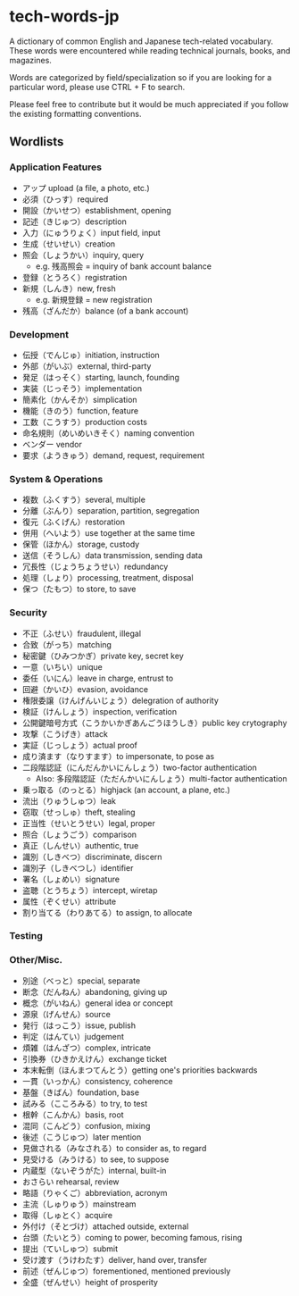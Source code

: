 # tech-words-jp
A dictionary of common English and Japanese tech-related vocabulary. These words were encountered while reading technical journals, books, and magazines.

Words are categorized by field/specialization so if you are looking for a particular word, please use CTRL + F to search.

Please feel free to contribute but it would be much appreciated if you follow the existing formatting conventions.

## Wordlists

### Application Features

* アップ upload (a file, a photo, etc.)
* 必須（ひっす）required
* 開設（かいせつ）establishment, opening
* 記述（きじゅつ）description
* 入力（にゅうりょく）input field, input
* 生成（せいせい）creation
* 照会（しょうかい）inquiry, query
	* e.g. 残高照会 = inquiry of bank account balance
* 登録（とうろく）registration
* 新規（しんき）new, fresh
	* e.g. 新規登録 = new registration
* 残高（ざんだか）balance (of a bank account)

### Development

* 伝授（でんじゅ）initiation, instruction
* 外部（がいぶ）external, third-party
* 発足（はっそく）starting, launch, founding
* 実装（じっそう）implementation
* 簡素化（かんそか）simplication
* 機能（きのう）function, feature
* 工数（こうすう）production costs
* 命名規則（めいめいきそく）naming convention
* ベンダー vendor
* 要求（ようきゅう）demand, request, requirement

### System & Operations

* 複数（ふくすう）several, multiple
* 分離（ぶんり）separation, partition, segregation
* 復元（ふくげん）restoration
* 併用（へいよう）use together at the same time
* 保管（ほかん）storage, custody
* 送信（そうしん）data transmission, sending data
* 冗長性（じょうちょうせい）redundancy
* 処理（しょり）processing, treatment, disposal
* 保つ（たもつ）to store, to save

### Security

* 不正（ふせい）fraudulent, illegal
* 合致（がっち）matching
* 秘密鍵（ひみつかぎ）private key, secret key
* 一意（いちい）unique
* 委任（いにん）leave in charge, entrust to
* 回避（かいひ）evasion, avoidance
* 権限委譲（けんげんいじょう）delegration of authority
* 検証（けんしょう）inspection, verification
* 公開鍵暗号方式（こうかいかぎあんごうほうしき）public key crytography
* 攻撃（こうげき）attack
* 実証（じっしょう）actual proof
* 成り済ます（なりすます）to impersonate, to pose as
* 二段階認証（にんだんかいにんしょう）two-factor authentication
	* Also: 多段階認証（ただんかいにんしょう）multi-factor authentication
* 乗っ取る（のっとる）highjack (an account, a plane, etc.)
* 流出（りゅうしゅつ）leak
* 窃取（せっしゅ）theft, stealing
* 正当性（せいとうせい）legal, proper
* 照合（しょうごう）comparison
* 真正（しんせい）authentic, true
* 識別（しきべつ）discriminate, discern
* 識別子（しきべつし）identifier
* 署名（しょめい）signature
* 盗聴（とうちょう）intercept, wiretap
* 属性（ぞくせい）attribute
* 割り当てる（わりあてる）to assign, to allocate

### Testing

### Other/Misc.

* 別途（べっと）special, separate
* 断念（だんねん）abandoning, giving up
* 概念（がいねん）general idea or concept
* 源泉（げんせん）source
* 発行（はっこう）issue, publish
* 判定（はんてい）judgement
* 煩雑（はんざつ）complex, intricate
* 引換券（ひきかえけん）exchange ticket
* 本末転倒（ほんまつてんとう）getting one's priorities backwards
* 一貫（いっかん）consistency, coherence
* 基盤（きばん）foundation, base
* 試みる（こころみる）to try, to test
* 根幹（こんかん）basis, root
* 混同（こんどう）confusion, mixing
* 後述（こうじゅつ）later mention
* 見做される（みなされる）to consider as, to regard
* 見受ける（みうける）to see, to suppose
* 内蔵型（ないぞうがた）internal, built-in
* おさらい rehearsal, review
* 略語（りゃくご）abbreviation, acronym
* 主流（しゅりゅう）mainstream
* 取得（しゅとく）acquire
* 外付け（そとづけ）attached outside, external
* 台頭（たいとう）coming to power, becoming famous, rising
* 提出（ていしゅつ）submit
* 受け渡す（うけわたす）deliver, hand over, transfer
* 前述（ぜんじゅつ）forementioned, mentioned previously
* 全盛（ぜんせい）height of prosperity